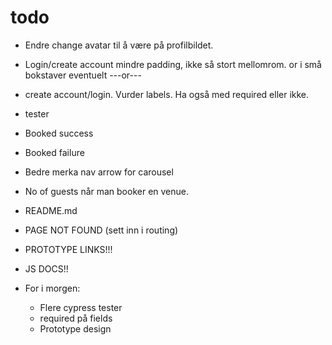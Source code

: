 # todo
* Endre change avatar til å være på profilbildet. 
* Login/create account mindre padding, ikke så stort mellomrom. or i små bokstaver eventuelt ---or---
* create account/login. Vurder labels. Ha også med required eller ikke. 
* tester
* Booked success
* Booked failure
* Bedre merka nav arrow for carousel
* No of guests når man booker en venue. 
* README.md
* PAGE NOT FOUND (sett inn i routing)
* PROTOTYPE LINKS!!!
* JS DOCS!!

* For i morgen:
  * Flere cypress tester
  * required på fields
  * Prototype design

